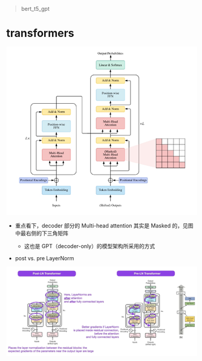 
> bert_t5_gpt

# transformers

![](./imgs/Transformer-encoder-decoder.jpeg)

- 重点看下，decoder 部分的 Multi-head attention 其实是 Masked 的，见图中最右侧的下三角矩阵
    - 这也是 GPT（decoder-only）的模型架构所采用的方式
  
- post vs. pre LayerNorm

![](./imgs/post_pre_ln.jpeg)

